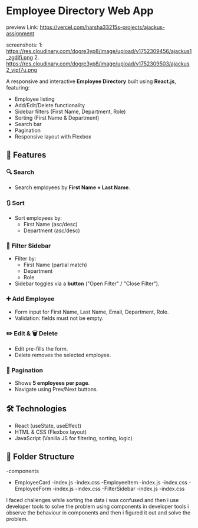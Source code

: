 # Employee Directory Web App

preview Link: https://vercel.com/harsha33215s-projects/ajackus-assignment

screenshots: 
1: https://res.cloudinary.com/dogre3yp8/image/upload/v1752309456/ajackus1_zgdifi.png
2. https://res.cloudinary.com/dogre3yp8/image/upload/v1752309503/ajackus2_yipt7u.png


A responsive and interactive **Employee Directory** built using **React.js**, featuring:

- Employee listing
- Add/Edit/Delete functionality
- Sidebar filters (First Name, Department, Role)
- Sorting (First Name & Department)
- Search bar
- Pagination
- Responsive layout with Flexbox

## 🚀 Features

### 🔍 Search
- Search employees by **First Name + Last Name**.

### 🔃 Sort
- Sort employees by:
  - First Name (asc/desc)
  - Department (asc/desc)

### 🧾 Filter Sidebar
- Filter by:
  - First Name (partial match)
  - Department
  - Role
- Sidebar toggles via a **button** ("Open Filter" / "Close Filter").

### ➕ Add Employee
- Form input for First Name, Last Name, Email, Department, Role.
- Validation: fields must not be empty.

### ✏️ Edit & 🗑️ Delete
- Edit pre-fills the form.
- Delete removes the selected employee.

### 📃 Pagination
- Shows **5 employees per page**.
- Navigate using Prev/Next buttons.

## 🛠️ Technologies

- React (useState, useEffect)
- HTML & CSS (Flexbox layout)
- JavaScript (Vanilla JS for filtering, sorting, logic)

## 📁 Folder Structure
-components
  - EmployeeCard
      -index.js
      -index.css
  -EmployeeItem
    -index.js
    -index.css
  -EmployeeForm
    -index.js
    -index.css
  -FilterSidebar
    -index.js
    -index.css

I faced challenges while sorting the data i was confused and then i use developer tools to solve the problem using components in developer tools i observe the behaviour in components and then i figured it out and solve the problem.

